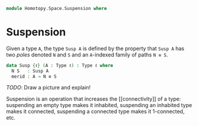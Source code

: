 <!--
```
open import 1Lab.Prelude
```
-->

```agda
module Homotopy.Space.Suspension where
```

# Suspension

Given a type `A`, the type `Susp A` is defined by the property that `Susp A`
has two _poles_ denoted `N` and `S` and an `A`-indexed family of paths `N ≡ S`.

```agda
data Susp {ℓ} (A : Type ℓ) : Type ℓ where
  N S   : Susp A
  merid : A → N ≡ S

```

*TODO*: Draw a picture and explain!

Suspension is an operation that increases the [[connectivity]] of a type:
suspending an empty type makes it inhabited, suspending an inhabited type
makes it connected, suspending a connected type makes it 1-connected, etc.
